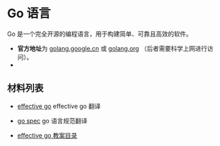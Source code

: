 # Go 语言

Go 是一个完全开源的编程语言，用于构建简单、可靠且高效的软件。


* **官方地址**为 [golang.google.cn](https://golang.google.cn) 或 [golang.org](https://golang.org) （后者需要科学上网进行访问）。
* 


## 材料列表

* [effective go](./effective_go.md) effective go 翻译
* [go spec](./go_spec.md) go 语言规范翻译

* [effective go 教案目录](./official_go_learning)